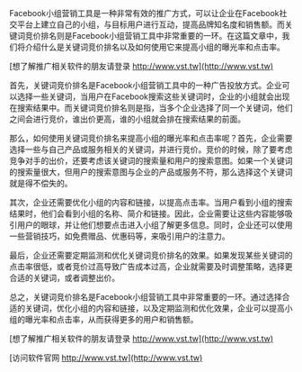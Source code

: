 Facebook小组营销工具是一种非常有效的推广方式，可以让企业在Facebook社交平台上建立自己的小组，与目标用户进行互动，提高品牌知名度和销售额。而关键词竞价排名则是Facebook小组营销工具中非常重要的一环。在这篇文章中，我们将介绍什么是关键词竞价排名以及如何使用它来提高小组的曝光率和点击率。

[想了解推广相关软件的朋友请登录 http://www.vst.tw](http://www.vst.tw)

首先，关键词竞价排名是Facebook小组营销工具中的一种广告投放方式。企业可以选择一些关键词，当用户在Facebook搜索这些关键词时，企业的小组就会出现在搜索结果中。而关键词竞价排名则是指，当多个企业选择了同一个关键词，他们之间会进行竞价，谁出价更高，谁的小组就会排在搜索结果的前面。

那么，如何使用关键词竞价排名来提高小组的曝光率和点击率呢？首先，企业需要选择一些与自己产品或服务相关的关键词，并进行竞价。竞价的时候，除了要考虑竞争对手的出价，还要考虑该关键词的搜索量和用户的搜索意图。如果一个关键词的搜索量很大，但用户的搜索意图与企业的产品或服务不符，那么选择这个关键词就是得不偿失的。

其次，企业还需要优化小组的内容和链接，以提高点击率。当用户看到小组的搜索结果时，他们会看到小组的名称、简介和链接。因此，企业需要让这些内容能够吸引用户的眼球，并让他们想要点击进入小组了解更多信息。同时，企业还可以使用一些营销技巧，如免费赠品、优惠码等，来吸引用户的注意力。

最后，企业还需要定期监测和优化关键词竞价排名的效果。如果发现某些关键词的点击率很低，或者竞价过高导致广告成本过高，企业就需要及时调整策略，选择更合适的关键词，或者调整出价。

总之，关键词竞价排名是Facebook小组营销工具中非常重要的一环。通过选择合适的关键词，优化小组的内容和链接，以及定期监测和优化效果，企业可以提高小组的曝光率和点击率，从而获得更多的用户和销售额。

[想了解推广相关软件的朋友请登录 http://www.vst.tw](http://www.vst.tw)


[访问软件官网 http://www.vst.tw](http://www.vst.tw)

